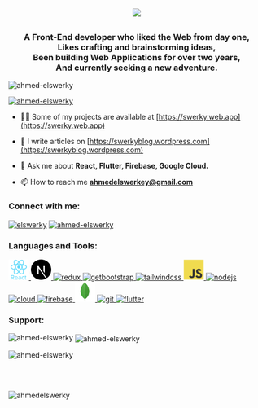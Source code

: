 <h1 align="center">
  <img src="https://readme-typing-svg.demolab.com/?lines=Hi👋, I'm Ahmed Elswerky&font=Fira%20Code&center=true&width=380&height=50&duration=3000&pause=1000">
</h1>

<p align="center">

</p>
<h3 align="center">
   A Front-End developer who liked the Web from day one, <br/>
Likes crafting and brainstorming ideas, <br/>
Been building Web Applications for over two years, <br/>
And currently seeking a new adventure.
</h3>

<p align="left"> <img src="https://komarev.com/ghpvc/?username=ahmed-elswerky&label=Profile%20views&color=0e75b6&style=flat" alt="ahmed-elswerky" /> </p>

<p align="left"> <a href="https://github.com/ryo-ma/github-profile-trophy"><img src="https://github-profile-trophy.vercel.app/?username=ahmed-elswerky" alt="ahmed-elswerky" /></a> </p>

- 👨‍💻 Some of my projects are available at [https://swerky.web.app](https://swerky.web.app)

- 📝 I write articles on [https://swerkyblog.wordpress.com](https://swerkyblog.wordpress.com)

- 💬 Ask me about **React, Flutter, Firebase, Google Cloud.**

- 📫 How to reach me **ahmedelswerkey@gmail.com**

<h3 align="left">Connect with me:</h3>
<p align="left">
<a href="https://linkedin.com/in/elswerky" target="blank"><img align="center" src="https://raw.githubusercontent.com/rahuldkjain/github-profile-readme-generator/master/src/images/icons/Social/linked-in-alt.svg" alt="elswerky" height="30" width="40" /></a>
<a href="https://stackoverflow.com/users/ahmed-elswerky" target="blank"><img align="center" src="https://raw.githubusercontent.com/rahuldkjain/github-profile-readme-generator/master/src/images/icons/Social/stack-overflow.svg" alt="ahmed-elswerky" height="30" width="40" /></a>
</p>

<h3 align="left">Languages and Tools:</h3>
<p align="left">
   <a href="https://reactjs.org/" target="_blank" rel="noreferrer"> <img src="https://raw.githubusercontent.com/devicons/devicon/master/icons/react/react-original-wordmark.svg" alt="react" width="40" height="40"/> </a> 
   <a href="https://nextjs.org/docs" target="_blank" rel="noreferrer"> <img src="https://raw.githubusercontent.com/devicons/devicon/master/icons/nextjs/nextjs-original.svg" alt="next" width="40" height="40"/> </a> 
   <a href="https://redux.js.org/" target="_blank" rel="noreferrer"> <img src="https://d33wubrfki0l68.cloudfront.net/0834d0215db51e91525a25acf97433051f280f2f/c30f5/img/redux.svg" alt="redux" width="40" height="40"/> </a> 
   <a href="https://getbootstrap.com/" target="_blank" rel="noreferrer"> <img src="https://getbootstrap.com/docs/5.2/assets/brand/bootstrap-logo-shadow.png" alt="getbootstrap" width="50" height="40"/> </a> 
   <a href="https://tailwindcss.com/" target="_blank" rel="noreferrer"> <img src="https://res.cloudinary.com/arcjet-media/image/upload/v1608734952/z8hzeszc9eb3sp3vp3qc.jpg" alt="tailwindcss" width="40" height="40"/> </a> 
   <a href="https://developer.mozilla.org/en-US/docs/Web/JavaScript" target="_blank" rel="noreferrer"> <img src="https://raw.githubusercontent.com/devicons/devicon/master/icons/javascript/javascript-original.svg" alt="javascript" width="40" height="40"/> </a> 
   <a href="https://nodejs.org" target="_blank" rel="noreferrer"> <img src="https://images.g2crowd.com/uploads/product/image/large_detail/large_detail_f0b606abb6d19089febc9faeeba5bc05/nodejs-development-services.png" alt="nodejs" width="40" height="40"/> </a> 
    <a href="https://cloud.google.com/" target="_blank" rel="noreferrer"> <img src="https://www.gstatic.com/devrel-devsite/prod/vffb6f747a4a347f610c19877672b152494f6401418724d2bc2f21104794d57bc/cloud/images/favicons/onecloud/apple-icon.png" alt="cloud" width="40" height="40"/> </a>
    <a href="https://firebase.google.com/" target="_blank" rel="noreferrer"> <img src="https://www.gstatic.com/devrel-devsite/prod/vab219352c525c8fb05bd0fd3ca06d9eb1d0a150a1bba4081d8880459dfe83504/firebase/images/touchicon-180.png" alt="firebase" width="40" height="40"/> </a> 
    <a href="https://www.mongodb.com/" target="_blank" rel="noreferrer"> <img src="https://raw.githubusercontent.com/devicons/devicon/master/icons/mongodb/mongodb-original.svg" alt="mongodb" width="40" height="40"/> </a> 
   <a href="https://git-scm.com//" target="_blank" rel="noreferrer"> <img src="https://camo.githubusercontent.com/dc9e7e657b4cd5ba7d819d1a9ce61434bd0ddbb94287d7476b186bd783b62279/68747470733a2f2f63646e2e6a7364656c6976722e6e65742f67682f64657669636f6e732f64657669636f6e2f69636f6e732f6769742f6769742d6f726967696e616c2e737667" alt="git" width="40" height="40"/> </a> 
   <a href="https://flutter.dev" target="_blank" rel="noreferrer"> <img src="https://www.vectorlogo.zone/logos/flutterio/flutterio-icon.svg" alt="flutter" width="40" height="40"/> </a>
</p>

<h3 align="left">Support:</h3>

<p><img align="left" src="https://github-readme-stats.vercel.app/api/top-langs?username=ahmed-elswerky&show_icons=true&locale=en&layout=compact" alt="ahmed-elswerky" /></p>

<p>&nbsp;<img align="center" src="https://github-readme-stats.vercel.app/api?username=ahmed-elswerky&show_icons=true&locale=en" alt="ahmed-elswerky" /></p>

<p><img align="center" src="https://github-readme-streak-stats.herokuapp.com/?user=ahmed-elswerky&" alt="ahmed-elswerky" /></p>

<br><br>

<p><a href="https://www.buymeacoffee.com/ahmedelswerky"> <img align="left" src="https://cdn.buymeacoffee.com/buttons/v2/default-yellow.png" height="50" width="210" alt="ahmedelswerky" /></a></p>

